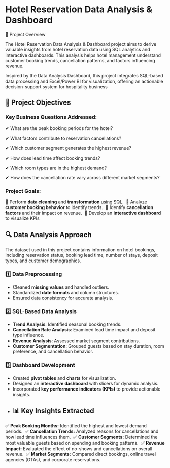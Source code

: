 # **Hotel Reservation Data Analysis & Dashboard**  

📌 Project Overview

The Hotel Reservation Data Analysis & Dashboard project aims to derive valuable insights from hotel reservation data using SQL analytics and interactive dashboards. This analysis helps hotel management understand customer booking trends, cancellation patterns, and factors influencing revenue.

Inspired by the Data Analysis Dashboard, this project integrates SQL-based data processing and Excel/Power BI for visualization, offering an actionable decision-support system for hospitality business 

## 🎯 **Project Objectives**  

### **Key Business Questions Addressed:**  
✔ What are the peak booking periods for the hotel?  

✔ What factors contribute to reservation cancellations?  

✔ Which customer segment generates the highest revenue?  

✔ How does lead time affect booking trends?  

✔ Which room types are in the highest demand?  

✔ How does the cancellation rate vary across different market segments?  

### **Project Goals:**  
🔹 Perform **data cleaning** and **transformation** using SQL.  
🔹 Analyze **customer booking behavior** to identify trends.  
🔹 Identify **cancellation factors** and their impact on revenue.  
🔹 Develop an **interactive dashboard** to visualize KPIs
## 🔍 **Data Analysis Approach**  

The dataset used in this project contains information on hotel bookings, including reservation status, booking lead time, number of stays, deposit types, and customer demographics.  

### **1️⃣ Data Preprocessing**  
- Cleaned **missing values** and handled outliers.  
- Standardized **date formats** and column structures.  
- Ensured data consistency for accurate analysis.  

### **2️⃣ SQL-Based Data Analysis**  
- **Trend Analysis**: Identified seasonal booking trends.  
- **Cancellation Rate Analysis**: Examined lead time impact and deposit type influence.  
- **Revenue Analysis**: Assessed market segment contributions.  
- **Customer Segmentation**: Grouped guests based on stay duration, room preference, and cancellation behavior.  

### **3️⃣ Dashboard Development**  
- Created **pivot tables** and **charts** for visualization.  
- Designed an **interactive dashboard** with slicers for dynamic analysis.  
- Incorporated **key performance indicators (KPIs)** to provide actionable insights.
- ## 📊 **Key Insights Extracted**  

✅ **Peak Booking Months:** Identified the highest and lowest demand periods.  
✅ **Cancellation Trends:** Analyzed reasons for cancellations and how lead time influences them.  
✅ **Customer Segments:** Determined the most valuable guests based on spending and booking patterns.  
✅ **Revenue Impact:** Evaluated the effect of no-shows and cancellations on overall revenue.  
✅ **Market Segments:** Compared direct bookings, online travel agencies (OTAs), and corporate reservations.
